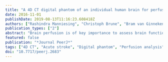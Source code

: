 ```yaml
---
title: "A 4D CT digital phantom of an individual human brain for perfusion analysis"
date: 2016-11-01
publishDate: 2019-08-13T11:16:23.608418Z
authors: ["Rashindra Manniesing", "Christoph Brune", "Bram van Ginneken", "Mathias Prokop"]
publication_types: ["2"]
abstract: "Brain perfusion is of key importance to assess brain function. Modern CT scanners can acquire perfusion maps of the cerebral parenchyma in vivo at submillimeter resolution. These perfusion maps give insights into the hemodynamics of the cerebral parenchyma and are critical for example for treatment decisions in acute stroke. However, the relations between acquisition parameters, tissue attenuation curves, and perfusion values are still poorly understood and cannot be unraveled by studies involving humans because of ethical concerns. We present a 4D CT digital phantom specific for an individual human brain to analyze these relations in a bottom-up fashion. Validation of the signal and noise components was based on 1,000 phantom simulations of 20 patient imaging data. This framework was applied to quantitatively assess the relation between radiation dose and perfusion values, and to quantify the signal-to-noise ratios of penumbra regions with decreasing sizes in white and gray matter. This is the first 4D CT digital phantom that enables to address clinical questions without having to expose the patient to additional radiation dose."
featured: false
publication: "*Journal PeerJ*"
tags: ["4D CT", "Acute stroke", "Digital phantom", "Perfusion analysis"]
doi: "10.7717/peerj.2683"
---
```


